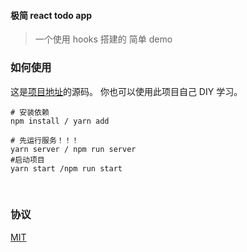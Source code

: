 #### 极简 react todo app

> 一个使用 hooks 搭建的 简单 demo

### 如何使用

这是[项目地址](https://github.com/Miayawlr/colorfulTodo)的源码。
你也可以使用此项目自己 DIY 学习。

```shell
# 安装依赖
npm install / yarn add

# 先运行服务！！！
yarn server / npm run server
#启动项目
yarn start /npm run start
```

<br/>

### 协议

[MIT](./LICENSE)
